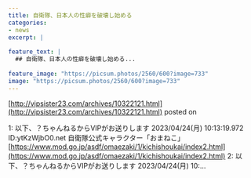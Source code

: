 ```yaml
---
title: 自衛隊、日本人の性癖を破壊し始める
categories:
- news
excerpt: |
  
feature_text: |
  ## 自衛隊、日本人の性癖を破壊し始める...
  
feature_image: "https://picsum.photos/2560/600?image=733"
image: "https://picsum.photos/2560/600?image=733"
---
```


[http://vipsister23.com/archives/10322121.html](http://vipsister23.com/archives/10322121.html)
posted on 

<!--more-->

1: 以下、？ちゃんねるからVIPがお送りします 2023/04/24(月) 10:13:19.972 ID:ytKzWjbO0.net 自衛隊公式キャラクター「おまねこ」 [https://www.mod.go.jp/asdf/omaezaki/1/kichishoukai/index2.html](https://www.mod.go.jp/asdf/omaezaki/1/kichishoukai/index2.html) 2: 以下、？ちゃんねるからVIPがお送りします 2023/04/24(月) 10:...

